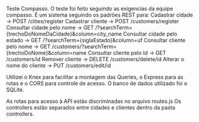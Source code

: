 Teste Compasso.
    O teste foi feito seguindo as exigencias da equipe compasso.
    É um sistema seguindo os padrões REST para:
    Cadastrar cidade -> POST /cities/register
    Cadastrar cliente -> POST /customers/register
    Consultar cidade pelo nome -> GET /?searchTerm={trechoDoNomeDaCidade}&column=city_name
    Consultar cidade pelo estado -> GET /?searchTerm={siglaEstado}&column=uf
    Consultar cliente pelo nome -> GET /customers/?searchTerm={trechoDoNome}&column=name
    Consultar cliente pelo Id -> GET /customers/id
    Remover cliente -> DELETE /customers/delete/id
    Alterar o nome do cliente -> PUT /customers/edit/id


Utilizei o Knex para facilitar a montagem das Queries, o Express para as rotas e o CORS para controle de acesso. O banco de dados utilizado foi o SQLite.

As rotas para acesso à API estão discriminadas no arquivo routes.js
Os controllers estão separados entre cidades e clientes dentro da pasta controllers.